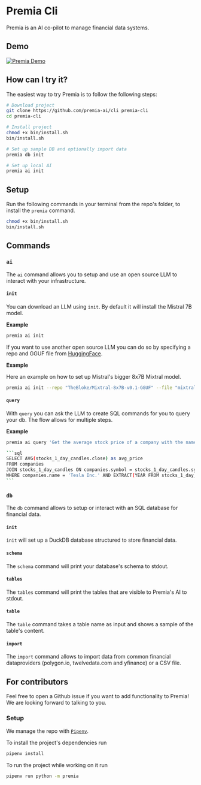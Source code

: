 # Premia Cli

Premia is an AI co-pilot to manage financial data systems.

## Demo

[![Premia Demo](https://cdn.loom.com/sessions/thumbnails/9dad48f3775d4fa0ba76df6e65765cf9-with-play.gif)](https://www.loom.com/embed/9dad48f3775d4fa0ba76df6e65765cf9?sid=0f640b6c-f8f0-4d41-9806-82e8dcee5d86)

## How can I try it?

The easiest way to try Premia is to follow the following steps:

```sh
# Download project
git clone https://github.com/premia-ai/cli premia-cli
cd premia-cli

# Install project
chmod +x bin/install.sh
bin/install.sh

# Set up sample DB and optionally import data
premia db init

# Set up local AI
premia ai init
```

## Setup

Run the following commands in your terminal from the repo's folder, to install the `premia` command.

```sh
chmod +x bin/install.sh
bin/install.sh
```

## Commands

### `ai`

The `ai` command allows you to setup and use an open source LLM to interact with your infrastructure.

#### `init`

You can download an LLM using `init`. By default it will install the Mistral 7B model.

**Example**
```sh
premia ai init
```

If you want to use another open source LLM you can do so by specifying a repo and GGUF file from [HuggingFace](https://huggingface.co).

**Example**

Here an example on how to set up Mistral's bigger 8x7B Mixtral model.

```sh
premia ai init --repo "TheBloke/Mixtral-8x7B-v0.1-GGUF" --file "mixtral-8x7b-v0.1.Q5_K_M.gguf"
```

#### `query`

With `query` you can ask the LLM to create SQL commands for you to query your db. The flow allows for multiple steps.

**Example**
````sh
premia ai query 'Get the average stock price of a company with the name "Tesla Inc." for the year 2024'

```sql
SELECT AVG(stocks_1_day_candles.close) as avg_price
FROM companies
JOIN stocks_1_day_candles ON companies.symbol = stocks_1_day_candles.symbol
WHERE companies.name = 'Tesla Inc.' AND EXTRACT(YEAR FROM stocks_1_day_candles.bucket) = 2024;
```
````

### `db`

The `db` command allows to setup or interact with an SQL database for financial data.

#### `init`

`init` will set up a DuckDB database structured to store financial data.

#### `schema`

The `schema` command will print your database's schema to stdout.

#### `tables`

The `tables` command will print the tables that are visible to Premia's AI to stdout.

#### `table`

The `table` command takes a table name as input and shows a sample of the table's content.

#### `import`

The `import` command allows to import data from common financial dataproviders (polygon.io, twelvedata.com and yfinance) or a CSV file.

## For contributors

Feel free to open a Github issue if you want to add functionality to Premia! We are looking forward to talking to you.

### Setup

We manage the repo with [`Pipenv`](https://pipenv.pypa.io/en/latest/#install-pipenv-today).

To install the project's dependencies run

```sh
pipenv install
```

To run the project while working on it run

```sh
pipenv run python -m premia
```

